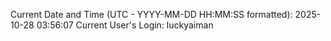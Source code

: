 Current Date and Time (UTC - YYYY-MM-DD HH:MM:SS formatted): 2025-10-28 03:56:07
Current User's Login: luckyaiman
